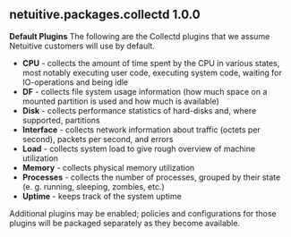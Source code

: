 netuitive.packages.collectd 1.0.0
----------------------

**Default Plugins**
The following are the Collectd plugins that we assume Netuitive customers will use by default.

 - **CPU** - collects the amount of time spent by the CPU in various states, most notably executing user code, executing system code, waiting for IO-operations and being idle
 - **DF** - collects file system usage information (how much space on a mounted partition is used and how much is available)
 - **Disk** - collects performance statistics of hard-disks and, where supported, partitions
 - **Interface** - collects network information about traffic (octets per second), packets per second, and errors
 - **Load** - collects system load to give rough overview of machine utilization
 - **Memory** - collects physical memory utilization
 - **Processes** - collects the number of processes, grouped by their state (e. g. running, sleeping, zombies, etc.)
 - **Uptime** - keeps track of the system uptime

Additional plugins may be enabled; policies and configurations for those plugins will be packaged separately as they become available.
